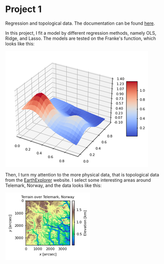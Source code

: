 # Project 1
Regression and topological data. The documentation can be found [here](https://johancarlsen.github.io/fys-stk4155/html/project1.html).

In this project, I fit a model by different regression methods, namely
OLS, Ridge, and Lasso. The models are tested on the Franke's function,
which looks like this:

![Franke's function](figures/franke-surface.png)

Then, I turn my attention to the more physical data, that is
topological data from the [EarthExplorer](https://earthexplorer.usgs.gov/)
website. I select some interesting areas around Telemark, Norway, and
the data looks like this:

![Topological data](figures/geo-data.png)